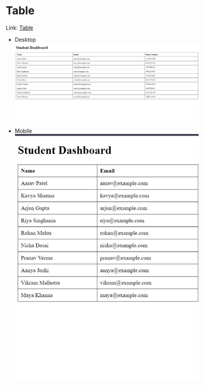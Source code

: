 # Table

Link: [Table](https://student-dahboard.vercel.app/)

- Desktop
  ![](/Assignment%203/Question%2010/desktop.png)

- Mobile
  ![](/Assignment%203/Question%2010/mobile.png)
